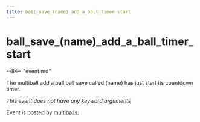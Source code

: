 ```yaml
---
title: ball_save_(name)_add_a_ball_timer_start
---
```


# ball_save_(name)\_add_a_ball_timer_start


--8<-- "event.md"

The multiball add a ball ball save called (name) has just start its
countdown timer.

*This event does not have any keyword arguments*

Event is posted by [multiballs:](../config/multiballs.md)
